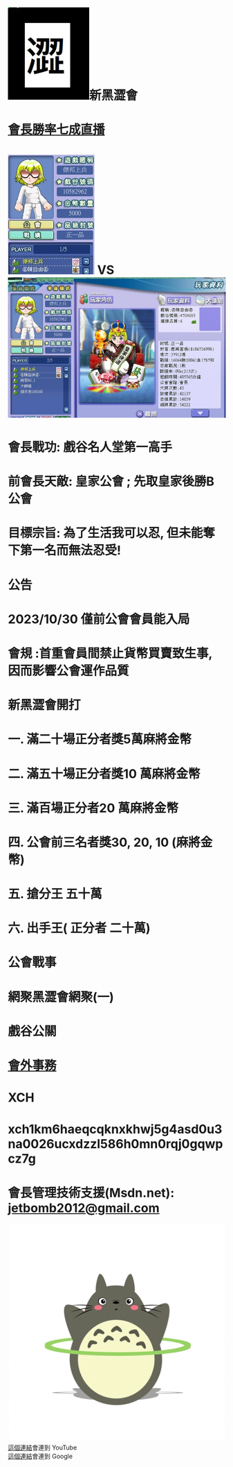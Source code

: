 #   <img src="flag.jpg">新黑澀會
# <a href="https://www.youtube.com/watch?v=8EEeOvt8p5I">會長勝率七成直播</a>
# <img src="war.jpg"> VS <img src="enemy1.jpg">
# 會長戰功: 戲谷名人堂第一高手
# 前會長天敵: 皇家公會 ; 先取皇家後勝B公會 
# 目標宗旨: 為了生活我可以忍, 但未能奪下第一名而無法忍受!
# 公告


# 2023/10/30 僅前公會會員能入局
# 會規 :首重會員間禁止貨幣買賣致生事, 因而影響公會運作品質
# 新黑澀會開打
# 一. 滿二十場正分者獎5萬麻將金幣
# 二. 滿五十場正分者獎10 萬麻將金幣
# 三. 滿百場正分者20 萬麻將金幣
# 四. 公會前三名者獎30, 20, 10 (麻將金幣)
# 五. 搶分王 五十萬
# 六. 出手王( 正分者 二十萬)
# 公會戰事
# 網聚黑澀會網聚(一)
# 戲谷公關
# <a href="mailto:tfftfftff7788@yahoo.com.tw">會外事務</a>
# XCH
# xch1km6haeqcqknxkhwj5g4asd0u3na0026ucxdzzl586h0mn0rqj0gqwpcz7g
# 會長管理技術支援(Msdn.net): jetbomb2012@gmail.com 
<img src="giphy.gif">
<a href="https://www.youtube.com/">這個連結</a>會連到 YouTube<br>
<a href="https://www.google.com/">這個連結</a>會連到 Google<br>



